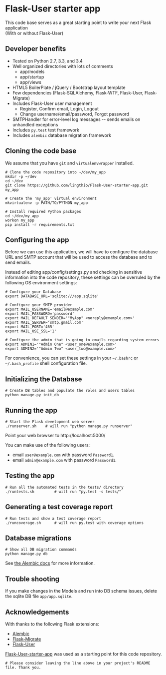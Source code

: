 # Flask-User starter app

This code base serves as a great starting point to write your next Flask application  
(With or without Flask-User)

## Developer benefits
* Tested on Python 2.7, 3.3, and 3.4
* Well organized directories with lots of comments
  * app/models
  * app/startup
  * app/views
* HTML5 BoilerPlate / jQuery / Bootstrap layout template
* Few dependencies (Flask-SQLAlchemy, Flask-WTF, Flask-User, Flask-Migrate)
* Includes Flask-User user management
  * Register, Confirm email, Login, Logout
  * Change username/email/password, Forgot password
* SMTPHandler for error-level log messages -- sends emails on unhandled exceptions
* Includes `py.test` test framework
* Includes `alembic` database migration framework


## Cloning the code base
We assume that you have `git` and `virtualenvwrapper` installed.

    # Clone the code repository into ~/dev/my_app
    mkdir -p ~/dev
    cd ~/dev
    git clone https://github.com/lingthio/Flask-User-starter-app.git my_app

    # Create the 'my_app' virtual environment
    mkvirtualenv -p PATH/TO/PYTHON my_app

    # Install required Python packages
    cd ~/dev/my_app
    workon my_app
    pip install -r requirements.txt
    
    
## Configuring the app

Before we can use this application, we will have to configure the database URL and SMTP account
that will be used to access the database and to send emails.

Instead of editing app/config/settings.py and checking in sensitive information into
the code repository, these settings can be overruled by the following OS environment settings:

    # Configure your Database
    export DATABASE_URL='sqlite:///app.sqlite'

    # Configure your SMTP provider
    export MAIL_USERNAME='email@example.com'
    export MAIL_PASSWORD='password'
    export MAIL_DEFAULT_SENDER='"MyApp" <noreply@example.com>'
    export MAIL_SERVER='smtp.gmail.com'
    export MAIL_PORT='465'
    export MAIL_USE_SSL='1'

    # Configure the admin that is going to emails regarding system errors
    export ADMIN1='"Admin One" <user_one@example.com>'
    export ADMIN2='"Admin Two" <user_two@example.com>'

For convenience, you can set these settings in your ``~/.bashrc`` or ``~/.bash_profile`` shell configuration file.


## Initializing the Database
    # Create DB tables and populate the roles and users tables
    python manage.py init_db


## Running the app

    # Start the Flask development web server
    ./runserver.sh    # will run "python manage.py runserver"

Point your web browser to http://localhost:5000/

You can make use of the following users:
- email `user@example.com` with password `Password1`.
- email `admin@example.com` with password `Password1`.


## Testing the app

    # Run all the automated tests in the tests/ directory
    ./runtests.sh         # will run "py.test -s tests/"


## Generating a test coverage report

    # Run tests and show a test coverage report
    ./runcoverage.sh      # will run py.test with coverage options

## Database migrations

    # Show all DB migration commands
    python manage.py db

See [the Alembic docs](alembic.readthedocs.org) for more information.


## Trouble shooting
If you make changes in the Models and run into DB schema issues, delete the sqlite DB file `app/app.sqlite`.


## Acknowledgements
With thanks to the following Flask extensions:

* [Alembic](alembic.readthedocs.org)
* [Flask-Migrate](flask-migrate.readthedocs.org)
* [Flask-User](pythonhosted.org/Flask-User/)

[Flask-User-starter-app](https://github.com/lingthio/Flask-User-starter-app) was used as a starting point for this code repository.

    # Please consider leaving the line above in your project's README file. Thank you.

